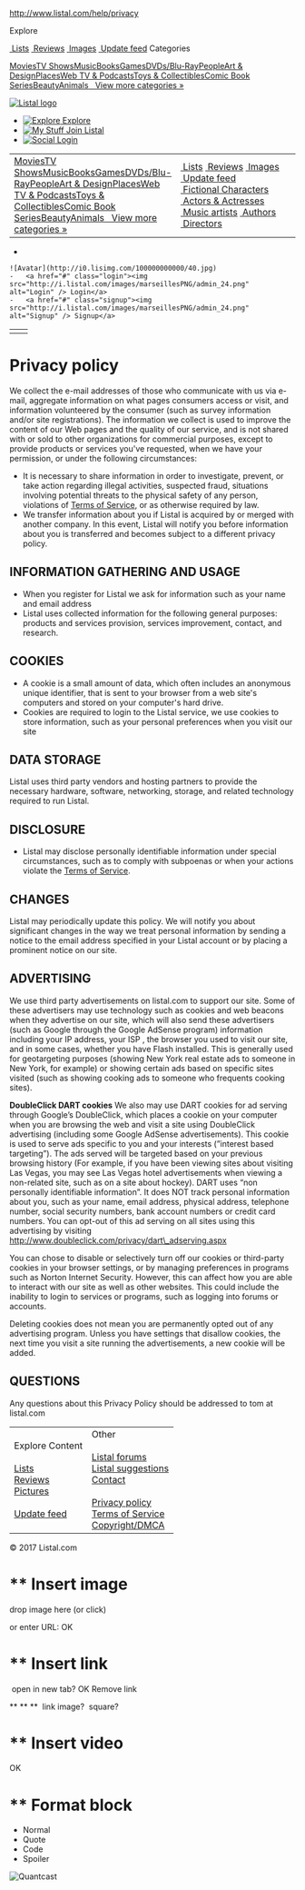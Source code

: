 http://www.listal.com/help/privacy

Explore

[ Lists](http://www.listal.com/lists) [ Reviews](http://www.listal.com/reviews) [ Images](http://www.listal.com/pictures) [ Update feed](http://www.listal.com/feed)
Categories

<a href="http://www.listal.com/movies" class="moviesmenu">Movies</a><a href="http://www.listal.com/tvshows" class="tvmenu">TV Shows</a><a href="http://www.listal.com/musicexplore" class="musicmenu">Music</a><a href="http://www.listal.com/books" class="booksmenu">Books</a><a href="http://www.listal.com/games" class="gamesmenu">Games</a><a href="http://www.listal.com/dvds" class="dvdsmenu">DVDs/Blu-Ray</a><a href="http://www.listal.com/people" class="personmenu">People</a><a href="http://www.listal.com/artdesign" class="artmenu">Art &amp; Design</a><a href="http://www.listal.com/places" class="placesmenu">Places</a><a href="http://www.listal.com/webtv" class="webtvmenu">Web TV &amp; Podcasts</a><a href="http://www.listal.com/toys" class="toysmenu">Toys &amp; Collectibles</a><a href="http://www.listal.com/comicbooks" class="comicbooksmenu">Comic Book Series</a><a href="http://www.listal.com/beauty" class="beautymenu">Beauty</a><a href="http://www.listal.com/animals" class="animalsmenu">Animals</a>[   View more categories »](http://www.listal.com/categories)

<a href="http://www.listal.com" class="image"><img src="http://i.listal.com/limages/header/listallogo.png" alt="Listal logo" /></a>

-   [![Explore](http://i.listal.com/images/marseillesPNG/web_24.png)<span class="pure-hidden-sm"> Explore</span>](http://www.listal.com)
-   <a href="#" class="signup"><img src="http://i.listal.com/images/marseillesPNG/arrow-forward_24.png" alt="My Stuff" /><span class="pure-hidden-sm"> Join Listal</span></a>
-   <a href="#" class="login"><img src="http://i.listal.com/images/marseillesPNG/admin_24.png" alt="Social" /><span class="pure-hidden-sm"> Login</span></a>

<table>
<colgroup>
<col width="50%" />
<col width="50%" />
</colgroup>
<tbody>
<tr class="odd">
<td><a href="http://www.listal.com/movies" class="moviesmenu">Movies</a><a href="http://www.listal.com/tvshows" class="tvmenu">TV Shows</a><a href="http://www.listal.com/musicexplore" class="musicmenu">Music</a><a href="http://www.listal.com/books" class="booksmenu">Books</a><a href="http://www.listal.com/games" class="gamesmenu">Games</a><a href="http://www.listal.com/dvds" class="dvdsmenu">DVDs/Blu-Ray</a><a href="http://www.listal.com/people" class="personmenu">People</a><a href="http://www.listal.com/artdesign" class="artmenu">Art &amp; Design</a><a href="http://www.listal.com/places" class="placesmenu">Places</a><a href="http://www.listal.com/webtv" class="webtvmenu">Web TV &amp; Podcasts</a><a href="http://www.listal.com/toys" class="toysmenu">Toys &amp; Collectibles</a><a href="http://www.listal.com/comicbooks" class="comicbooksmenu">Comic Book Series</a><a href="http://www.listal.com/beauty" class="beautymenu">Beauty</a><a href="http://www.listal.com/animals" class="animalsmenu">Animals</a><a href="http://www.listal.com/categories">   View more categories »</a></td>
<td><a href="http://www.listal.com/lists"> Lists</a> <a href="http://www.listal.com/reviews"> Reviews</a> <a href="http://www.listal.com/pictures"> Images</a> <a href="http://www.listal.com/feed"> Update feed</a>
<div>

</div>
<a href="http://www.listal.com/characters"> Fictional Characters</a> <a href="http://www.listal.com/actors"> Actors &amp; Actresses</a> <a href="http://www.listal.com/artists"> Music artists</a> <a href="http://www.listal.com/authors"> Authors</a> <a href="http://www.listal.com/directors"> Directors</a></td>
</tr>
</tbody>
</table>

[](http://www.listal.com/search)

-   

    ![Avatar](http://i0.lisimg.com/100000000000/40.jpg)
    -   <a href="#" class="login"><img src="http://i.listal.com/images/marseillesPNG/admin_24.png" alt="Login" /> Login</a>
    -   <a href="#" class="signup"><img src="http://i.listal.com/images/marseillesPNG/admin_24.png" alt="Signup" /> Signup</a>

|     |     |
|-----|-----|
|     |     |

Privacy policy
==============

We collect the e-mail addresses of those who communicate with us via e-mail, aggregate information on what pages consumers access or visit, and information volunteered by the consumer (such as survey information and/or site registrations). The information we collect is used to improve the content of our Web pages and the quality of our service, and is not shared with or sold to other organizations for commercial purposes, except to provide products or services you've requested, when we have your permission, or under the following circumstances:

-   It is necessary to share information in order to investigate, prevent, or take action regarding illegal activities, suspected fraud, situations involving potential threats to the physical safety of any person, violations of [Terms of Service](http://www.listal.com/help/tos), or as otherwise required by law.
-   We transfer information about you if Listal is acquired by or merged with another company. In this event, Listal will notify you before information about you is transferred and becomes subject to a different privacy policy.

INFORMATION GATHERING AND USAGE
-------------------------------

-   When you register for Listal we ask for information such as your name and email address
-   Listal uses collected information for the following general purposes: products and services provision, services improvement, contact, and research.

COOKIES
-------

-   A cookie is a small amount of data, which often includes an anonymous unique identifier, that is sent to your browser from a web site's computers and stored on your computer's hard drive.
-   Cookies are required to login to the Listal service, we use cookies to store information, such as your personal preferences when you visit our site

DATA STORAGE
------------

Listal uses third party vendors and hosting partners to provide the necessary hardware, software, networking, storage, and related technology required to run Listal.

DISCLOSURE
----------

-   Listal may disclose personally identifiable information under special circumstances, such as to comply with subpoenas or when your actions violate the [Terms of Service](http://www.listal.com/help/tos).

CHANGES
-------

Listal may periodically update this policy. We will notify you about significant changes in the way we treat personal information by sending a notice to the email address specified in your Listal account or by placing a prominent notice on our site.

ADVERTISING
-----------

We use third party advertisements on listal.com to support our site. Some of these advertisers may use technology such as cookies and web beacons when they advertise on our site, which will also send these advertisers (such as Google through the Google AdSense program) information including your IP address, your ISP , the browser you used to visit our site, and in some cases, whether you have Flash installed. This is generally used for geotargeting purposes (showing New York real estate ads to someone in New York, for example) or showing certain ads based on specific sites visited (such as showing cooking ads to someone who frequents cooking sites).

**DoubleClick DART cookies**
We also may use DART cookies for ad serving through Google’s DoubleClick, which places a cookie on your computer when you are browsing the web and visit a site using DoubleClick advertising (including some Google AdSense advertisements). This cookie is used to serve ads specific to you and your interests (”interest based targeting”). The ads served will be targeted based on your previous browsing history (For example, if you have been viewing sites about visiting Las Vegas, you may see Las Vegas hotel advertisements when viewing a non-related site, such as on a site about hockey). DART uses “non personally identifiable information”. It does NOT track personal information about you, such as your name, email address, physical address, telephone number, social security numbers, bank account numbers or credit card numbers. You can opt-out of this ad serving on all sites using this advertising by visiting http://www.doubleclick.com/privacy/dart\_adserving.aspx

You can chose to disable or selectively turn off our cookies or third-party cookies in your browser settings, or by managing preferences in programs such as Norton Internet Security. However, this can affect how you are able to interact with our site as well as other websites. This could include the inability to login to services or programs, such as logging into forums or accounts.

Deleting cookies does not mean you are permanently opted out of any advertising program. Unless you have settings that disallow cookies, the next time you visit a site running the advertisements, a new cookie will be added.

QUESTIONS
---------

Any questions about this Privacy Policy should be addressed to tom at listal.com

<table>
<tbody>
<tr class="odd">
<td>Explore Content<br />
<br />
<a href="http://www.listal.com/lists">Lists</a><br />
<a href="http://www.listal.com/reviews">Reviews</a><br />
<a href="http://www.listal.com/pictures">Pictures</a><br />
<br />
<a href="http://www.listal.com/feed">Update feed</a><br />
</td>
<td>Other<br />
<br />
<a href="http://www.listal.com/forums">Listal forums</a><br />
<a href="http://www.listal.com/suggestions">Listal suggestions</a><br />
<a href="http://www.listal.com/contact/">Contact</a><br />
<br />
<a href="http://www.listal.com/help/privacy">Privacy policy</a><br />
<a href="http://www.listal.com/help/tos">Terms of Service</a><br />
<a href="http://www.listal.com/help/dmca">Copyright/DMCA</a></td>
</tr>
</tbody>
</table>

© 2017 Listal.com

**
Insert image
============

drop image here
(or click)

<span>or enter URL:</span>
OK

**
Insert link
===========

<span class="newtabcheckbox">  open in new tab? </span>
OK
Remove link

**
**
**
 link image?  square?

**
Insert video
============

OK

**
Format block
============

-   Normal
-   Quote
-   Code
-   Spoiler

![Quantcast](http://pixel.quantserve.com/pixel/p-2eE8UutXRFUzI.gif)
